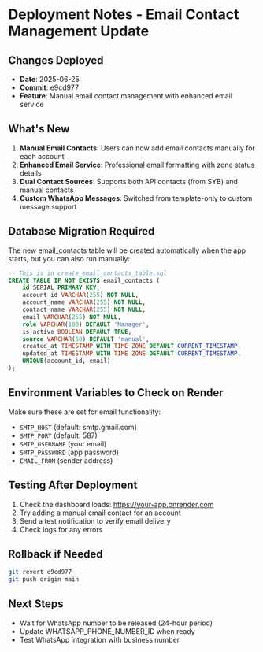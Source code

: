 # Deployment Notes - Email Contact Management Update

## Changes Deployed
- **Date**: 2025-06-25
- **Commit**: e9cd977
- **Feature**: Manual email contact management with enhanced email service

## What's New
1. **Manual Email Contacts**: Users can now add email contacts manually for each account
2. **Enhanced Email Service**: Professional email formatting with zone status details
3. **Dual Contact Sources**: Supports both API contacts (from SYB) and manual contacts
4. **Custom WhatsApp Messages**: Switched from template-only to custom message support

## Database Migration Required
The new email_contacts table will be created automatically when the app starts, but you can also run manually:

```sql
-- This is in create_email_contacts_table.sql
CREATE TABLE IF NOT EXISTS email_contacts (
    id SERIAL PRIMARY KEY,
    account_id VARCHAR(255) NOT NULL,
    account_name VARCHAR(255) NOT NULL,
    contact_name VARCHAR(255) NOT NULL,
    email VARCHAR(255) NOT NULL,
    role VARCHAR(100) DEFAULT 'Manager',
    is_active BOOLEAN DEFAULT TRUE,
    source VARCHAR(50) DEFAULT 'manual',
    created_at TIMESTAMP WITH TIME ZONE DEFAULT CURRENT_TIMESTAMP,
    updated_at TIMESTAMP WITH TIME ZONE DEFAULT CURRENT_TIMESTAMP,
    UNIQUE(account_id, email)
);
```

## Environment Variables to Check on Render
Make sure these are set for email functionality:
- `SMTP_HOST` (default: smtp.gmail.com)
- `SMTP_PORT` (default: 587)
- `SMTP_USERNAME` (your email)
- `SMTP_PASSWORD` (app password)
- `EMAIL_FROM` (sender address)

## Testing After Deployment
1. Check the dashboard loads: https://your-app.onrender.com
2. Try adding a manual email contact for an account
3. Send a test notification to verify email delivery
4. Check logs for any errors

## Rollback if Needed
```bash
git revert e9cd977
git push origin main
```

## Next Steps
- Wait for WhatsApp number to be released (24-hour period)
- Update WHATSAPP_PHONE_NUMBER_ID when ready
- Test WhatsApp integration with business number